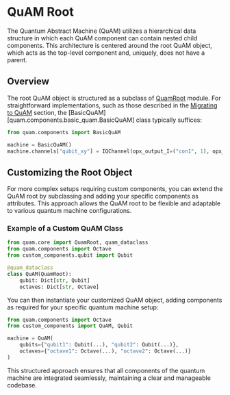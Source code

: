 # QuAM Root

The Quantum Abstract Machine (QuAM) utilizes a hierarchical data structure in which each QuAM component can contain nested child components. This architecture is centered around the root QuAM object, which acts as the top-level component and, uniquely, does not have a parent.

## Overview

The root QuAM object is structured as a subclass of [QuamRoot](quam.core.quam_classes.QuamRoot) module. For straightforward implementations, such as those described in the [Migrating to QuAM](migrating-to-quam) section, the [BasicQuAM][quam.components.basic_quam.BasicQuAM] class typically suffices:

```python
from quam.components import BasicQuAM

machine = BasicQuAM()
machine.channels["qubit_xy"] = IQChannel(opx_output_I=("con1", 1), opx_output_Q=("con1", 2), ...)
```

## Customizing the Root Object

For more complex setups requiring custom components, you can extend the QuAM root by subclassing and adding your specific components as attributes. This approach allows the QuAM root to be flexible and adaptable to various quantum machine configurations.

### Example of a Custom QuAM Class

```python title="custom_components/quam.py"
from quam.core import QuamRoot, quam_dataclass
from quam.components import Octave
from custom_components.qubit import Qubit

@quam_dataclass
class QuAM(QuamRoot):
    qubit: Dict[str, Qubit]
    octaves: Dict[str, Octave]
```

You can then instantiate your customized QuAM object, adding components as required for your specific quantum machine setup:

```python
from quam.components import Octave
from custom_components import QuAM, Qubit

machine = QuAM(
    qubits={"qubit1": Qubit(...), "qubit2": Qubit(...)},
    octaves={"octave1": Octave(...), "octave2": Octave(...)}
)
```

This structured approach ensures that all components of the quantum machine are integrated seamlessly, maintaining a clear and manageable codebase.
